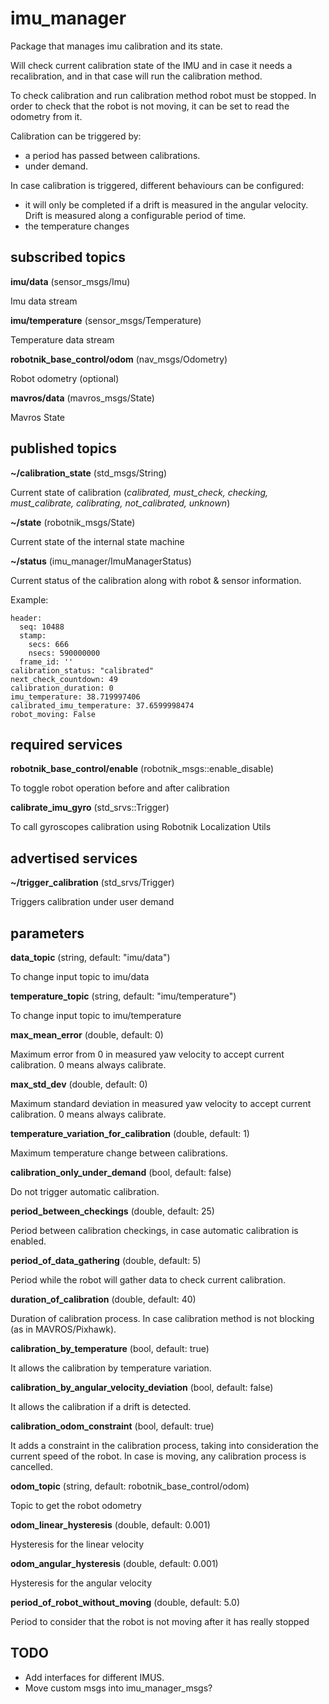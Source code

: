 # imu_manager

Package that manages imu calibration and its state.

Will check current calibration state of the IMU and in case it needs a recalibration, and in that case will run the calibration method.

To check calibration and run calibration method robot must be stopped. In order to check that the robot is not moving, it can be set to read the odometry from it.

Calibration can be triggered by:
- a period has passed between calibrations.
- under demand.

In case calibration is triggered, different behaviours can be configured:

* it will only be completed if a drift is  measured in the angular velocity. Drift is measured along a configurable period of time.
* the temperature changes

## subscribed topics

**imu/data** (sensor_msgs/Imu)

Imu data stream


**imu/temperature** (sensor_msgs/Temperature)

Temperature data stream

**robotnik_base_control/odom** (nav_msgs/Odometry)

Robot odometry (optional)

**mavros/data** (mavros_msgs/State)

Mavros State

## published topics

**~/calibration_state** (std_msgs/String)

Current state of calibration (*calibrated, must_check, checking, must_calibrate, calibrating, not_calibrated, unknown*)

**~/state** (robotnik_msgs/State)

Current state of the internal state machine

**~/status** (imu_manager/ImuManagerStatus)

Current status of the calibration along with robot & sensor information.

Example:

```
header:
  seq: 10488
  stamp:
    secs: 666
    nsecs: 590000000
  frame_id: ''
calibration_status: "calibrated"
next_check_countdown: 49
calibration_duration: 0
imu_temperature: 38.719997406
calibrated_imu_temperature: 37.6599998474
robot_moving: False

```

## required services
**robotnik_base_control/enable** (robotnik_msgs::enable_disable)

To toggle robot operation before and after calibration

**calibrate_imu_gyro** (std_srvs::Trigger)

To call gyroscopes calibration using Robotnik Localization Utils

## advertised services

**~/trigger_calibration** (std_srvs/Trigger)

Triggers calibration under user demand

## parameters

**data_topic** (string, default: "imu/data")

To change input topic to imu/data

**temperature_topic** (string, default: "imu/temperature")

To change input topic to imu/temperature

**max_mean_error** (double, default: 0)

Maximum error from 0 in measured yaw velocity to accept current calibration. 0 means always calibrate.

**max_std_dev** (double, default: 0)

Maximum standard deviation in measured yaw velocity to accept current calibration. 0 means always calibrate.

**temperature_variation_for_calibration** (double, default: 1)

Maximum temperature change between calibrations.

**calibration_only_under_demand** (bool, default: false)

Do not trigger automatic calibration.

**period_between_checkings** (double, default: 25)

Period between calibration checkings, in case automatic calibration is enabled.

**period_of_data_gathering** (double, default: 5)

Period while the robot will gather data to check current calibration.

**duration_of_calibration** (double, default: 40)

Duration of calibration process. In case calibration method is not blocking (as in MAVROS/Pixhawk).

**calibration_by_temperature** (bool, default: true)

It allows the calibration by temperature variation.

**calibration_by_angular_velocity_deviation** (bool, default: false)

It allows the calibration if a drift is detected.

**calibration_odom_constraint** (bool, default: true)

It adds a constraint in the calibration process, taking into consideration the current speed of the robot. In case is moving, any calibration process is cancelled.

**odom_topic** (string, default: robotnik_base_control/odom)

Topic to get the robot odometry

**odom_linear_hysteresis** (double, default: 0.001)

Hysteresis for the linear velocity

**odom_angular_hysteresis** (double, default: 0.001)

Hysteresis for the angular velocity

**period_of_robot_without_moving** (double, default: 5.0)

Period to consider that the robot is not moving after it has really stopped

## TODO

- Add interfaces for different IMUS.
- Move custom msgs into imu_manager_msgs?
